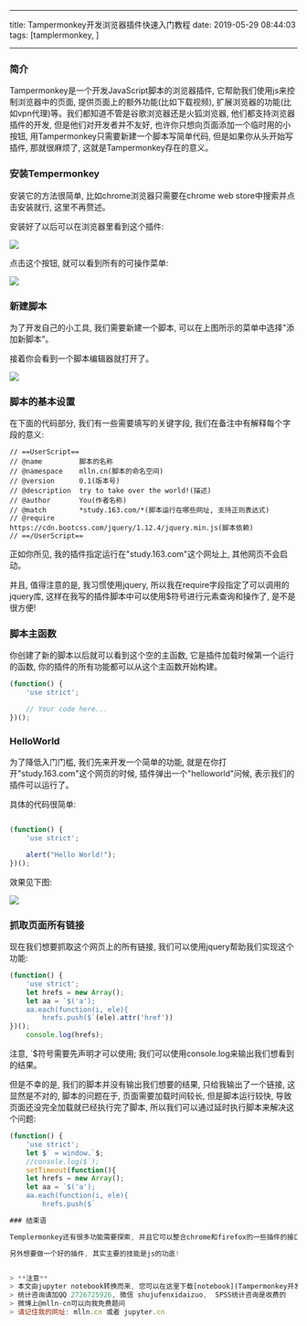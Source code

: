 
---

title: Tampermonkey开发浏览器插件快速入门教程
date: 2019-05-29 08:44:03
tags: [tamplermonkey, ]

---



### 简介

Tampermonkey是一个开发JavaScript脚本的浏览器插件, 它帮助我们使用js来控制浏览器中的页面, 提供页面上的额外功能(比如下载视频), 扩展浏览器的功能(比如vpn代理)等。我们都知道不管是谷歌浏览器还是火狐浏览器, 他们都支持浏览器插件的开发, 但是他们对开发者并不友好, 也许你只想向页面添加一个临时用的小按钮, 用Tampermonkey只需要新建一个脚本写简单代码, 但是如果你从头开始写插件, 那就很麻烦了, 这就是Tampermonkey存在的意义。

<!-- more -->

### 安装Tempermonkey

安装它的方法很简单, 比如chrome浏览器只需要在chrome web store中搜索并点击安装就行, 这里不再赘述。

安装好了以后可以在浏览器里看到这个插件:

<img src="images/tempermonkey-logo.png">

点击这个按钮, 就可以看到所有的可操作菜单:

<img src="images/tm-menu.png" >

### 新建脚本

为了开发自己的小工具, 我们需要新建一个脚本, 可以在上图所示的菜单中选择"添加新脚本"。

接着你会看到一个脚本编辑器就打开了。

<img src="images/tampermonkey-editor.png" >

### 脚本的基本设置

在下面的代码部分, 我们有一些需要填写的关键字段, 我们在备注中有解释每个字段的意义:

```
// ==UserScript==
// @name         脚本的名称
// @namespace    mlln.cn(脚本的命名空间)
// @version      0.1(版本号)
// @description  try to take over the world!(描述)
// @author       You(作者名称)
// @match        *study.163.com/*(脚本运行在哪些网址, 支持正则表达式)
// @require       https://cdn.bootcss.com/jquery/1.12.4/jquery.min.js(脚本依赖)
// ==/UserScript==
```

正如你所见, 我的插件指定运行在"study.163.com"这个网址上, 其他网页不会启动。

并且, 值得注意的是, 我习惯使用jquery, 所以我在require字段指定了可以调用的jquery库, 这样在我写的插件脚本中可以使用$符号进行元素查询和操作了, 是不是很方便!


### 脚本主函数

你创建了新的脚本以后就可以看到这个空的主函数, 它是插件加载时候第一个运行的函数, 你的插件的所有功能都可以从这个主函数开始构建。

```js
(function() {
    'use strict';

    // Your code here...
})();
```

### HelloWorld

为了降低入门门槛, 我们先来开发一个简单的功能, 就是在你打开"study.163.com"这个网页的时候, 插件弹出一个"helloworld"问候, 表示我们的插件可以运行了。

具体的代码很简单:

```js

(function() {
    'use strict';

    alert("Hello World!");
})();
```

效果见下图:

<img src="images/tm-helloworld.png">


### 抓取页面所有链接

现在我们想要抓取这个网页上的所有链接, 我们可以使用jquery帮助我们实现这个功能:

```js
(function() {
    'use strict';
    let hrefs = new Array();
    let aa = `$('a');
    aa.each(function(i, ele){
        hrefs.push($`(ele).attr('href'))
})();
    console.log(hrefs);
```

注意, `$符号需要先声明才可以使用; 我们可以使用console.log来输出我们想看到的结果。

但是不幸的是, 我们的脚本并没有输出我们想要的结果, 只给我输出了一个链接, 这显然是不对的, 脚本的问题在于, 页面需要加载时间较长, 但是脚本运行较快, 导致页面还没完全加载就已经执行完了脚本, 所以我们可以通过延时执行脚本来解决这个问题:



```js
(function() {
    'use strict';
    let $` = window.`$;
    //console.log($`);
    setTimeout(function(){
    let hrefs = new Array();
    let aa = `$('a');
    aa.each(function(i, ele){
        hrefs.push($`

### 结束语

Templermonkey还有很多功能需要探索, 并且它可以整合chrome和firefox的一些插件的接口, 这些我们都会在以后的教程中接着跟大家分享, 这篇文章仅仅是一个快速入门的介绍性质的教程。

另外想要做一个好的插件, 其实主要的技能是js的功底!


> **注意**
> 本文由jupyter notebook转换而来, 您可以在这里下载[notebook](Tampermonkey开发浏览器插件快速入门教程.ipynb)
> 统计咨询请加QQ 2726725926, 微信 shujufenxidaizuo,  SPSS统计咨询是收费的
> 微博上@mlln-cn可以向我免费题问
> 请记住我的网址: mlln.cn 或者 jupyter.cn
